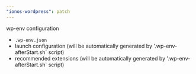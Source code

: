 ```yaml
---
"ionos-wordpress": patch
---
```


wp-env configuration
  - `.wp-env.json`
  - launch configuration (will be automatically generated by '.wp-env-afterStart.sh` script)
  - recommended extensions (will be automatically generated by '.wp-env-afterStart.sh` script)

